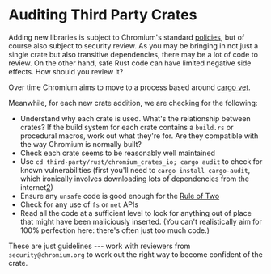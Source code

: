 # Auditing Third Party Crates

Adding new libraries is subject to Chromium's standard [policies][0], but of
course also subject to security review. As you may be bringing in not just a
single crate but also transitive dependencies, there may be a lot of code to
review. On the other hand, safe Rust code can have limited negative side
effects. How should you review it?

Over time Chromium aims to move to a process based around [cargo vet][1].

Meanwhile, for each new crate addition, we are checking for the following:

- Understand why each crate is used. What's the relationship between crates? If
  the build system for each crate contains a `build.rs` or procedural macros,
  work out what they're for. Are they compatible with the way Chromium is
  normally built?
- Check each crate seems to be reasonably well maintained
- Use `cd third-party/rust/chromium_crates_io; cargo audit` to check for known
  vulnerabilities (first you'll need to `cargo install cargo-audit`, which
  ironically involves downloading lots of dependencies from the internet[2])
- Ensure any `unsafe` code is good enough for the [Rule of Two][3]
- Check for any use of `fs` or `net` APIs
- Read all the code at a sufficient level to look for anything out of place that
  might have been maliciously inserted. (You can't realistically aim for 100%
  perfection here: there's often just too much code.)

These are just guidelines --- work with reviewers from `security@chromium.org`
to work out the right way to become confident of the crate.

[0]: https://chromium.googlesource.com/chromium/src/+/refs/heads/main/docs/rust.md#Third_party-review
[1]: https://mozilla.github.io/cargo-vet/
[2]: ../cargo.md
[3]: https://chromium.googlesource.com/chromium/src/+/main/docs/security/rule-of-2.md#unsafe-code-in-safe-languages
